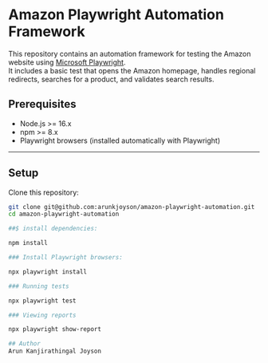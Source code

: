 # Amazon Playwright Automation Framework

This repository contains an automation framework for testing the Amazon website using [Microsoft Playwright](https://playwright.dev/).  
It includes a basic test that opens the Amazon homepage, handles regional redirects, searches for a product, and validates search results.

##  Prerequisites

- Node.js >= 16.x
- npm >= 8.x
- Playwright browsers (installed automatically with Playwright)

---

##  Setup

Clone this repository:
```bash
git clone git@github.com:arunkjoyson/amazon-playwright-automation.git
cd amazon-playwright-automation

##$ install dependencies:

npm install

### Install Playwright browsers:

npx playwright install

### Running tests

npx playwright test

### Viewing reports

npx playwright show-report

## Author
Arun Kanjirathingal Joyson
